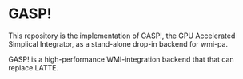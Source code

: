 # GASP!
This repository is the implementation of GASP!, the GPU Accelerated Simplical Integrator, as a stand-alone drop-in backend for wmi-pa.

GASP! is a high-performance WMI-integration backend that that can replace LATTE.